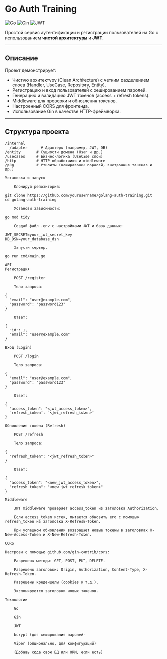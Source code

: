 # Go Auth Training

![Go](https://img.shields.io/badge/Go-1.20-blue) ![Gin](https://img.shields.io/badge/Gin-framework-green) ![JWT](https://img.shields.io/badge/JWT-auth-orange)

Простой сервис аутентификации и регистрации пользователей на Go с использованием **чистой архитектуры** и **JWT**.

---

## Описание

Проект демонстрирует:

- Чистую архитектуру (Clean Architecture) с четким разделением слоев (Handler, UseCase, Repository, Entity).
- Регистрацию и вход пользователей с хешированием паролей.
- Генерацию и валидацию JWT токенов (access + refresh tokens).
- Middleware для проверки и обновления токенов.
- Настроенный CORS для фронтенда.
- Использование Gin в качестве HTTP-фреймворка.

---

## Структура проекта

```plaintext
/internal
  /adapter      # Адаптеры (например, JWT, DB)
/entity       # Сущности домена (User и др.)
/usecases     # Бизнес-логика (UseCase слои)
/http         # HTTP обработчики и middleware
/pkg          # Утилиты (хеширование паролей, экстракция токенов и др.)

Установка и запуск

    Клонируй репозиторий:

git clone https://github.com/yourusername/golang-auth-training.git
cd golang-auth-training

    Установи зависимости:

go mod tidy

    Создай файл .env с настройками JWT и базы данных:

JWT_SECRET=your_jwt_secret_key
DB_DSN=your_database_dsn

    Запусти сервер:

go run cmd/main.go

API
Регистрация

    POST /register

    Тело запроса:

{
  "email": "user@example.com",
  "password": "password123"
}

    Ответ:

{
  "id": 1,
  "email": "user@example.com"
}

Вход (Login)

    POST /login

    Тело запроса:

{
  "email": "user@example.com",
  "password": "password123"
}

    Ответ:

{
  "access_token": "<jwt_access_token>",
  "refresh_token": "<jwt_refresh_token>"
}

Обновление токена (Refresh)

    POST /refresh

    Тело запроса:

{
  "refresh_token": "<jwt_refresh_token>"
}

    Ответ:

{
  "access_token": "<new_jwt_access_token>",
  "refresh_token": "<new_jwt_refresh_token>"
}

Middleware

    JWT middleware проверяет access_token из заголовка Authorization.

    Если access_token истек, пытается обновить его с помощью refresh_token из заголовка X-Refresh-Token.

    При успешном обновлении возвращает новые токены в заголовках X-New-Access-Token и X-New-Refresh-Token.

CORS

Настроен с помощью github.com/gin-contrib/cors:

    Разрешены методы: GET, POST, PUT, DELETE.

    Разрешены заголовки: Origin, Authorization, Content-Type, X-Refresh-Token.

    Разрешены креденшелы (cookies и т.д.).

    Экспонируются заголовки новых токенов.

Технологии

    Go

    Gin

    JWT

    bcrypt (для хеширования паролей)

    Viper (опционально, для конфигураций)

    (Добавь сюда свою БД или ORM, если есть)
